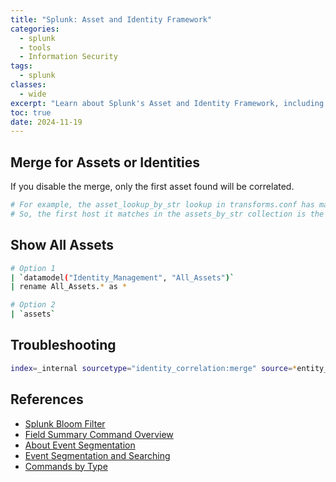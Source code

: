 ```yaml
---
title: "Splunk: Asset and Identity Framework"
categories: 
  - splunk
  - tools
  - Information Security
tags:
  - splunk
classes: 
  - wide
excerpt: "Learn about Splunk's Asset and Identity Framework, including merging, troubleshooting, and useful commands."
toc: true
date: 2024-11-19
---
```


## Merge for Assets or Identities

If you disable the merge, only the first asset found will be correlated.

```bash
# For example, the asset_lookup_by_str lookup in transforms.conf has max_matches = 1.
# So, the first host it matches in the assets_by_str collection is the only one you'll see in your search results.
```

## Show All Assets

```bash
# Option 1
| `datamodel("Identity_Management", "All_Assets")`
| rename All_Assets.* as *

# Option 2
| `assets`
```

## Troubleshooting

```bash
index=_internal sourcetype="identity_correlation:merge" source=*entity_merge.log*
```

## References

- [Splunk Bloom Filter][def]  
- [Field Summary Command Overview][def1]  
- [About Event Segmentation][def2]  
- [Event Segmentation and Searching][def4]  
- [Commands by Type][def3]  

[def]: https://docs.splunk.com/Splexicon:Bloomfilter "Bloomfilter Documentation"
[def1]: https://docs.splunk.com/Documentation/SCS/current/SearchReference/FieldsummaryCommandOverview "Fieldsummary Command Overview"
[def2]: https://docs.splunk.com/Documentation/Splunk/latest/Data/Abouteventsegmentation "About Event Segmentation"
[def3]: https://docs.splunk.com/Documentation/Splunk/latest/SearchReference/Commandsbytype "Commands by Type"
[def4]: https://docs.splunk.com/Documentation/Splunk/latest/Search/Eventsegmentationandsearching "Event Segmentation and Searching"
